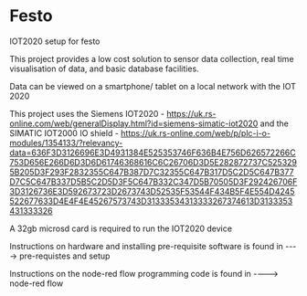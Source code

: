# Festo
IOT2020 setup for festo

This project provides a low cost solution to sensor data collection, real time visualisation of data, and basic database facilities. 

Data can be viewed on a smartphone/ tablet on a local network with the IOT 2020

This project uses the Siemens IOT2020 - https://uk.rs-online.com/web/generalDisplay.html?id=siemens-simatic-iot2020
and
the SIMATIC IOT2000 IO shield - https://uk.rs-online.com/web/p/plc-i-o-modules/1354133/?relevancy-data=636F3D3126696E3D4931384E525353746F636B4E756D626572266C753D656E266D6D3D6D61746368616C6C26706D3D5E282872737C5253295B205D3F293F2832355C647B387D7C32355C647B317D5C2D5C647B377D7C5C647B337D5B5C2D5D3F5C647B332C347D5B70505D3F292426706F3D3126736E3D592673723D2673743D52535F53544F434B5F4E554D4245522677633D4E4F4E45267573743D31333534313333267374613D3133353431333326

A 32gb microsd card is required to run the IOT2020 device

Instructions on hardware and installing pre-requisite software is found in ----> pre-requistes and setup

Instructions on the node-red flow programming code is found in ----> node-red flow
